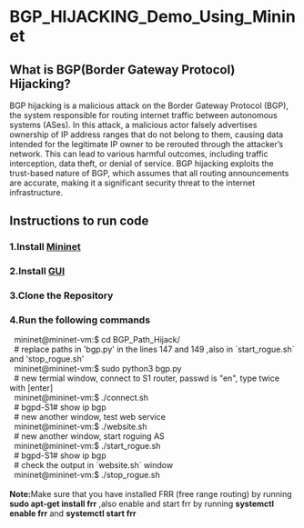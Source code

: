 <h1>BGP_HIJACKING_Demo_Using_Mininet</h1>

<h2>What is BGP(Border Gateway Protocol) Hijacking?</h2>


BGP hijacking is a malicious attack on the Border Gateway Protocol (BGP), the system responsible for routing internet traffic between autonomous systems (ASes). In this attack, a malicious actor falsely advertises ownership of IP address ranges that do not belong to them, causing data intended for the legitimate IP owner to be rerouted through the attacker’s network. This can lead to various harmful outcomes, including traffic interception, data theft, or denial of service. BGP hijacking exploits the trust-based nature of BGP, which assumes that all routing announcements are accurate, making it a significant security threat to the internet infrastructure.

<h2>Instructions to run code</h2>
<h3>1.Install <a href="https://github.com/mininet/mininet/releases/download/2.3.0/mininet-2.3.0-210211-ubuntu-20.04.1-legacy-server-amd64-ovf.zip">Mininet</a></h3>
<h3>2.Install  <a href="https://www.youtube.com/watch?v=3jj6X3OkujQ">GUI</a></h3>
<h3>3.Clone the Repository</h3>
<h3>4.Run the following commands</h3>
 &nbsp  mininet@mininet-vm:$ cd BGP_Path_Hijack/<br>
 &nbsp # replace paths in 'bgp.py' in the lines 147 and 149 ,also in `start_rogue.sh` and 'stop_rogue.sh'<br>
 &nbsp mininet@mininet-vm:$ sudo python3 bgp.py<br>
 &nbsp # new termial window, connect to S1 router, passwd is "en", type twice with [enter]<br>
 &nbsp mininet@mininet-vm:$ ./connect.sh<br>
 &nbsp # bgpd-S1# show ip bgp<br>
 &nbsp # new another window, test web service<br>
 &nbsp mininet@mininet-vm:$ ./website.sh<br>
 &nbsp # new another window, start roguing AS<br>
 &nbsp mininet@mininet-vm:$ ./start_rogue.sh<br>
 &nbsp # bgpd-S1# show ip bgp<br>
 &nbsp # check the output in `website.sh` window<br>
 &nbsp mininet@mininet-vm:$ ./stop_rogue.sh<br>
<br>
 <b>Note:</b>Make sure that you have installed FRR (free range routing) by running <b>sudo apt-get install frr</b> ,also enable and start frr by running <b>systemctl enable frr</b> and <b>systemctl start frr</b>

